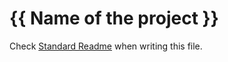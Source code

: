 # {{ Name of the project }}

Check [Standard Readme](https://github.com/RichardLitt/standard-readme) when writing this file.
